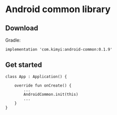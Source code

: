 # Android common library

## Download

Gradle:

```
implementation 'com.kimyi:android-common:0.1.9'
```



## Get started

```
class App : Application() {

    override fun onCreate() {
    	...
		AndroidCommon.init(this)
		...
    }
}
```

